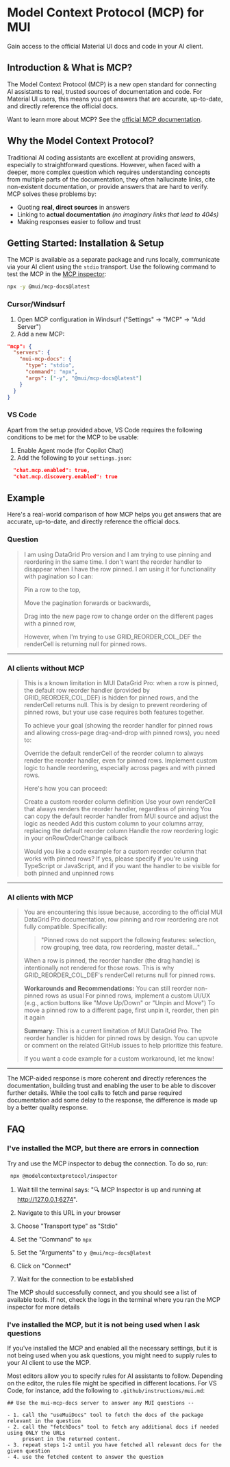 # Model Context Protocol (MCP) for MUI

<p class="description">Gain access to the official Material UI docs and code in your AI client.</p>

## Introduction & What is MCP?

The Model Context Protocol (MCP) is a new open standard for connecting AI assistants to real, trusted sources of documentation and code. For Material UI users, this means you get answers that are accurate, up-to-date, and directly reference the official docs.

Want to learn more about MCP? See the [official MCP documentation](https://modelcontextprotocol.io/introduction).

## Why the Model Context Protocol?

Traditional AI coding assistants are excellent at providing answers, especially to straightforward questions. However, when faced with a deeper, more complex question which requires understanding concepts from multiple parts of the documentation, they often hallucinate links, cite non-existent documentation, or provide answers that are hard to verify. MCP solves these problems by:

- Quoting **real, direct sources** in answers
- Linking to **actual documentation** _(no imaginary links that lead to 404s)_
- Making responses easier to follow and trust

## Getting Started: Installation & Setup

The MCP is available as a separate package and runs locally, communicate via your AI client using the `stdio` transport. Use the following command to test the MCP in the [MCP inspector](https://modelcontextprotocol.io/docs/tools/inspector):

```bash
npx -y @mui/mcp-docs@latest
```

### Cursor/Windsurf

1. Open MCP configuration in Windsurf ("Settings" -> "MCP" -> "Add Server")
2. Add a new MCP:

```json
"mcp": {
  "servers": {
    "mui-mcp-docs": {
      "type": "stdio",
      "command": "npx",
      "args": ["-y", "@mui/mcp-docs@latest"]
    }
  }
}
```

### VS Code

Apart from the setup provided above, VS Code requires the following conditions to be met for the MCP to be usable:

1. Enable Agent mode (for Copilot Chat)
2. Add the following to your `settings.json`:

```json
  "chat.mcp.enabled": true,
  "chat.mcp.discovery.enabled": true
```

## Example

Here's a real-world comparison of how MCP helps you get answers that are accurate, up-to-date, and directly reference the official docs.

### Question

> I am using DataGrid Pro version and I am trying to use pinning and reordering in the same time.
> I don't want the reorder handler to disappear when I have the row pinned. I am using it for functionality with pagination so I can:
>
> Pin a row to the top,
>
> Move the pagination forwards or backwards,
>
> Drag into the new page row to change order on the different pages with a pinned row,
>
> However, when I'm trying to use GRID_REORDER_COL_DEF the renderCell is returning null for pinned rows.

---

### AI clients without MCP

> This is a known limitation in MUI DataGrid Pro: when a row is pinned, the default row reorder handler
> (provided by GRID_REORDER_COL_DEF) is hidden for pinned rows, and the renderCell returns null.
> This is by design to prevent reordering of pinned rows, but your use case requires both features together.
>
> To achieve your goal (showing the reorder handler for pinned rows and allowing cross-page drag-and-drop with pinned rows), you need to:
>
> Override the default renderCell of the reorder column to always render the reorder handler, even for pinned rows.
> Implement custom logic to handle reordering, especially across pages and with pinned rows.
>
> Here's how you can proceed:
>
> Create a custom reorder column definition
> Use your own renderCell that always renders the reorder handler, regardless of pinning
> You can copy the default reorder handler from MUI source and adjust the logic as needed
> Add this custom column to your columns array, replacing the default reorder column
> Handle the row reordering logic in your onRowOrderChange callback
>
> Would you like a code example for a custom reorder column that works with pinned rows? If yes, please specify if you're using TypeScript or JavaScript, and if you want the handler to be visible for both pinned and unpinned rows

---

### AI clients with MCP

> You are encountering this issue because, according to the official MUI DataGrid Pro documentation, row pinning and row reordering are not fully compatible. Specifically:
>
> > "Pinned rows do not support the following features: selection, row grouping, tree data, row reordering, master detail..."
>
> When a row is pinned, the reorder handler (the drag handle) is intentionally not rendered for those rows. This is why GRID_REORDER_COL_DEF's renderCell returns null for pinned rows.
>
> **Workarounds and Recommendations:**
> You can still reorder non-pinned rows as usual
> For pinned rows, implement a custom UI/UX (e.g., action buttons like "Move Up/Down" or "Unpin and Move")
> To move a pinned row to a different page, first unpin it, reorder, then pin it again
>
> **Summary:**
> This is a current limitation of MUI DataGrid Pro. The reorder handler is hidden for pinned rows by design. You can upvote or comment on the related GitHub issues to help prioritize this feature.
>
> If you want a code example for a custom workaround, let me know!

<hr/>

The MCP-aided response is more coherent and directly references the documentation, building trust and enabling the user to be able to discover further details. While the tool calls to fetch and parse required documentation add some delay to the response, the difference is made up by a better quality response.

## FAQ

### I've installed the MCP, but there are errors in connection

Try and use the MCP inspector to debug the connection. To do so, run:

```bash
 npx @modelcontextprotocol/inspector
```

1. Wait till the terminal says: "🔍 MCP Inspector is up and running at http://127.0.0.1:6274".

1. Navigate to this URL in your browser

1. Choose "Transport type" as "Stdio"

1. Set the "Command" to `npx`

1. Set the "Arguments" to `y @mui/mcp-docs@latest`

1. Click on "Connect"

1. Wait for the connection to be established

The MCP should successfully connect, and you should see a list of available tools. If not, check the logs in the terminal where you ran the MCP inspector for more details

### I've installed the MCP, but it is not being used when I ask questions

If you've installed the MCP and enabled all the necessary settings, but it is not being used when you ask questions, you might need to supply rules to your AI client to use the MCP.

Most editors allow you to specify rules for AI assistants to follow. Depending on the editor, the rules file might be specified in different locations. For VS Code, for instance, add the following to `.github/instructions/mui.md`:

```text
## Use the mui-mcp-docs server to answer any MUI questions --

- 1. call the "useMuiDocs" tool to fetch the docs of the package relevant in the question
- 2. call the "fetchDocs" tool to fetch any additional docs if needed using ONLY the URLs
     present in the returned content.
- 3. repeat steps 1-2 until you have fetched all relevant docs for the given question
- 4. use the fetched content to answer the question
```
